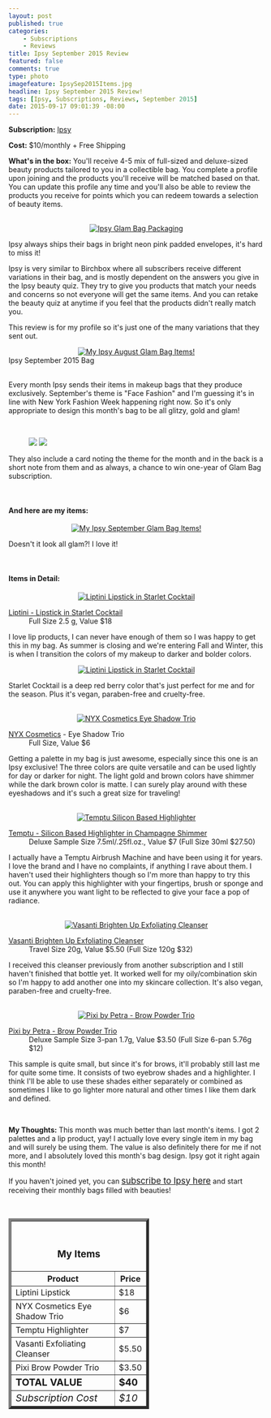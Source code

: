 ```yaml
---
layout: post
published: true
categories: 
    - Subscriptions
    - Reviews
title: Ipsy September 2015 Review
featured: false
comments: true
type: photo
imagefeature: IpsySep2015Items.jpg
headline: Ipsy September 2015 Review!
tags: [Ipsy, Subscriptions, Reviews, September 2015]
date: 2015-09-17 09:01:39 -08:00
---
```


<p></p>
<p><b>Subscription:</b> <a href="https://www.ipsy.com/new?refer=uns8d" target="_blank">Ipsy</a></p>
<p><b>Cost:</b> $10/monthly + Free Shipping</p>
<p><b>What's in the box:</b> You'll receive 4-5 mix of full-sized and deluxe-sized beauty products tailored to you in a collectible bag. You complete a profile upon joining and the products you'll receive will be matched based on that. You can update this profile any time and you'll also be able to review the products you receive for points which you can redeem towards a selection of beauty items.</p>
<br>

<center><a href="https://www.ipsy.com/new?refer=uns8d" target="_blank">
<img src="/images/IpsySep2015Package.jpg" border="0" style="border:none;max-width:100%;" alt="Ipsy Glam Bag Packaging" />
</a></center>
<p>Ipsy always ships their bags in bright neon pink padded envelopes, it's hard to miss it!</p>

<p>Ipsy is very similar to Birchbox where all subscribers receive different variations in their bag, and is mostly dependent on the answers you give in the Ipsy beauty quiz. They try to give you products that match your needs and concerns so not everyone will get the same items. And you can retake the beauty quiz at anytime if you feel that the products didn't really match you.</p>

<p>This review is for my profile so it's just one of the many variations that they sent out.</p>

<center><a href="https://www.ipsy.com/new?refer=uns8d" target="_blank">
<img src="/images/IpsySep2015Bag.jpg" border="0" style="border:none;max-width:100%;" alt="My Ipsy August Glam Bag Items!" />
</a></center>
<figcaption>Ipsy September 2015 Bag</figcaption>

<br>

<p>Every month Ipsy sends their items in makeup bags that they produce exclusively. September's theme is "Face Fashion" and I'm guessing it's in line with New York Fashion Week happening right now. So it's only appropriate to design this month's bag to be all glitzy, gold and glam!</p>
<br>

<figure class="half">
      <img src='/images/IpsySep2015Info.jpg'>
      <img src='/images/IpsySep2015Info2.jpg'>
</figure>

<p>They also include a card noting the theme for the month and in the back is a short note from them and as always, a chance to win one-year of Glam Bag subscription.</p>
<br>

<H4>And here are my items:</H4>
<center><a href="https://www.ipsy.com/new?refer=uns8d" target="_blank">
<img src="/images/IpsySep2015Items.jpg" border="0" style="border:none;max-width:100%;" alt="My Ipsy September Glam Bag Items!" />
</a></center>
<p>Doesn't it look all glam?! I love it!</p>
<br>

<H4>Items in Detail:</H4>

<center><a href="https://www.ipsy.com/new?refer=uns8d" target="_blank">
<img src="/images/IpsySep2015Lip.jpg" border="0" style="border:none;max-width:100%;" alt="Liptini Lipstick in Starlet Cocktail" />
</a></center>
<DL>
<DT><a href="https://www.tinibeauty.com/product/starlet-cocktail/" target="_blank">Liptini - Lipstick in Starlet Cocktail</a></DT>
<DD>Full Size 2.5 g, Value $18</DD>
</DL>

<p>I love lip products, I can never have enough of them so I was happy to get this in my bag. As summer is closing and we're entering Fall and Winter, this is when I transition the colors of my makeup to darker and bolder colors.</p>

<center><a href="https://www.ipsy.com/new?refer=uns8d" target="_blank">
<img src="/images/IpsySep2015Lip2.jpg" border="0" style="border:none;max-width:100%;" alt="Liptini Lipstick in Starlet Cocktail" />
</a></center>

<p>Starlet Cocktail is a deep red berry color that's just perfect for me and for the season. Plus it's vegan, paraben-free and cruelty-free.</p>
<br>

<center><a href="https://www.ipsy.com/new?refer=uns8d" target="_blank">
<img src="/images/IpsySep2015Eye.jpg" border="0" style="border:none;max-width:100%;" alt="NYX Cosmetics Eye Shadow Trio" />
</a></center>
<DL>
<DT><a href="http://www.nyxcosmetics.com" target="_blank">NYX Cosmetics</a> - Eye Shadow Trio</DT>
<DD>Full Size, Value $6</DD>
</DL>

<p>Getting a palette in my bag is just awesome, especially since this one is an Ipsy exclusive! The three colors are quite versatile and can be used lightly for day or darker for night. The light gold and brown colors have shimmer while the dark brown color is matte. I can surely play around with these eyeshadows and it's such a great size for traveling!</p>

<br>

<center><a href="https://www.ipsy.com/new?refer=uns8d" target="_blank">
<img src="/images/IpsySep2015Temptu.jpg" border="0" style="border:none;max-width:100%;" alt="Temptu Silicon Based Highlighter" />
</a></center>
<DL>
<DT><a href="https://temptu.com/silicone-based-highlighters-1.html" target="_blank">Temptu - Silicon Based Highlighter in Champagne Shimmer</a></DT>
<DD>Deluxe Sample Size 7.5ml/.25fl.oz., Value $7 (Full Size 30ml $27.50)</DD>
</DL>

<p>I actually have a Temptu Airbrush Machine and have been using it for years. I love the brand and I have no complaints, if anything I rave about them. I haven't used their highlighters though so I'm more than happy to try this out. You can apply this highlighter with your fingertips, brush or sponge and use it anywhere you want light to be reflected to give your face a pop of radiance.</p>

<br>

<center><a href="https://www.ipsy.com/new?refer=uns8d" target="_blank">
<img src="/images/IpsySep2015Face.jpg" border="0" style="border:none;max-width:100%;" alt="Vasanti Brighten Up Exfoliating Cleanser" />
</a></center>
<DL>
<DT><a href="http://vasanticosmetics.com/brighten-up-enzymatic-face-treatment-exfoliator.html" target="_blank">Vasanti Brighten Up Exfoliating Cleanser</a></DT>
<DD>Travel Size 20g, Value $5.50 (Full Size 120g $32)</DD>
</DL>

<p>I received this cleanser previously from another subscription and I still haven't finished that bottle yet. It worked well for my oily/combination skin so I'm happy to add another one into my skincare collection. It's also vegan, paraben-free and cruelty-free.</p>
<br>

<center><a href="https://www.ipsy.com/new?refer=uns8d" target="_blank">
<img src="/images/IpsySep2015Brow.jpg" border="0" style="border:none;max-width:100%;" alt="Pixi by Petra - Brow Powder Trio" />
</a></center>
<DL>
<DT><a href="http://www.pixibeauty.com/eyes/eyebrows/brow-powder-palette" target="_blank">Pixi by Petra - Brow Powder Trio</a></DT>
<DD>Deluxe Sample Size 3-pan 1.7g, Value $3.50 (Full Size 6-pan 5.76g $12)</DD>
</DL>

<p>This sample is quite small, but since it's for brows, it'll probably still last me for quite some time. It consists of two eyebrow shades and a highlighter. I think I'll be able to use these shades either separately or combined as sometimes I like to go lighter more natural and other times I like them dark and defined.</p>
<br>

<p><i class="icon-exclamation-sign"></i><b> My Thoughts:</b> This month was much better than last month's items. I got 2 palettes and a lip product, yay! I actually love every single item in my bag and will surely be using them. The value is also definitely there for me if not more, and I absolutely loved this month's bag design. Ipsy got it right again this month!</p>

<p>If you haven't joined yet, you can <a href="https://www.ipsy.com/new?refer=uns8d" target="_blank"><big>subscribe to Ipsy here</big></a> and start receiving their monthly bags filled with beauties!</p>
<br>

<TABLE  BORDER="5" style="width:55%">
   <TR>
      <TH COLSPAN="2">
         <H3><BR><center>My Items</center></H3>
      </TH>
   </TR>
      <TH>Product</TH>
      <TH>Price</TH>
  <TR>
      <TD>Liptini Lipstick</TD>
      <TD>$18</TD>
   </TR>
   <TR>
      <TD>NYX Cosmetics Eye Shadow Trio</TD>
      <TD>$6</TD>
   </TR>
    <TR>
      <TD>Temptu Highlighter</TD>
      <TD>$7</TD>
   </TR>
    <TR>
      <TD>Vasanti Exfoliating Cleanser</TD>
      <TD>$5.50</TD>
   </TR>
    <TR>
      <TD>Pixi Brow Powder Trio</TD>
      <TD>$3.50</TD>
   </TR>
   <TR>
      <TD><b><big>TOTAL VALUE</big></b></TD>
      <TD><b><big>$40</big></b></TD>
   </TR>
   <TR>
      <TD><i><big>Subscription Cost</big></i></TD>
      <TD><i><big>$10</big></i></TD>
   </TR>
</TABLE>
